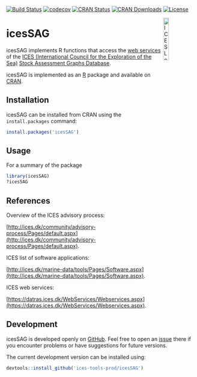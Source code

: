 [![Build Status](https://travis-ci.org/ices-tools-prod/icesSAG.svg?branch=master)](https://travis-ci.org/ices-tools-prod/icesSAG)
[![codecov](https://codecov.io/gh/ices-tools-prod/icesSAG/branch/master/graph/badge.svg)](https://codecov.io/gh/ices-tools-prod/icesSAG)
[![CRAN Status](http://www.r-pkg.org/badges/version/icesSAG)](https://cran.r-project.org/package=icesSAG)
[![CRAN Downloads](http://cranlogs.r-pkg.org/badges/grand-total/icesSAG)](https://cran.r-project.org/package=icesSAG)
[![License](https://img.shields.io/badge/license-GPL%20(%3E%3D%202)-blue.svg)](https://www.gnu.org/licenses/gpl-3.0.en.html)

[<img align="right" alt="ICES Logo" width="17%" height="17%" src="http://www.ices.dk/_layouts/15/1033/images/icesimg/iceslogo.png">](http://www.ices.dk/Pages/default.aspx)


icesSAG
======
  
  icesSAG implements R functions that access the [web services](https://datras.ices.dk/WebServices/Webservices.aspx) of the [ICES (International Council for the Exploration of the Sea)](http://www.ices.dk/Pages/default.aspx) [Stock Assessment Graphs Database](http://ices.dk/marine-data/tools/Pages/stock-assessment-graphs.aspx).

icesSAG is implemented as an [R](https://www.r-project.org) package and available on [CRAN](https://cran.r-project.org/package=icesSAG).



Installation
------------
  
  icesSAG can be installed from CRAN using the `install.packages` command:
  
  ```R
install.packages('icesSAG')
```


Usage
-----
  
  For a summary of the package
```R
library(icesSAG)
?icesSAG
```





References
----------
  
  Overview of the ICES advisory process:
  
  [http://ices.dk/community/advisory-process/Pages/default.aspx](http://ices.dk/community/advisory-process/Pages/default.aspx).

ICES list of software applications:
  
  [http://ices.dk/marine-data/tools/Pages/Software.aspx](http://ices.dk/marine-data/tools/Pages/Software.aspx).

ICES web services:
  
  [https://datras.ices.dk/WebServices/Webservices.aspx](https://datras.ices.dk/WebServices/Webservices.aspx).


Development
-----------
  
  icesSAG is developed openly on [GitHub](https://github.com/ices-tools-prod/icesSAG). 
Feel free to open an [issue](https://github.com/ices-tools-prod/icesSAG/issues) there if you encounter problems or have suggestions for future versions.

The current development version can be installed using:
  
  ```R
devtools::install_github('ices-tools-prod/icesSAG')
```
